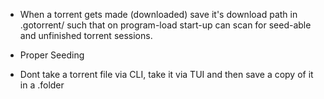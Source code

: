 



- When a torrent gets made (downloaded) save it's download path in .gotorrent/<infohash> such that
    on program-load start-up can scan for seed-able and unfinished torrent sessions.

- Proper Seeding

- Dont take a torrent file via CLI, take it via TUI and then save a copy of it in a .folder

